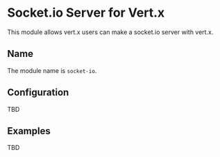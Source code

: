 # Socket.io Server for Vert.x

This module allows vert.x users can make a socket.io server with vert.x.

## Name

The module name is `socket-io`.

## Configuration

TBD

## Examples

TBD